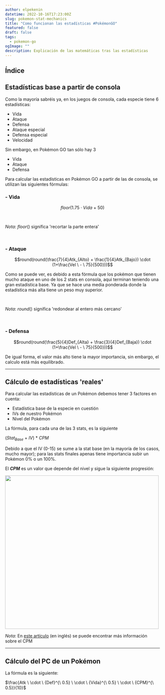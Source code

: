 ```yaml
---
author: elpekenin
datetime: 2022-10-16T17:23:00Z
slug: pokemon-stat-mechanics
title: "Como funcionan las estadísticas #PokémonGO"
featured: false
draft: false
tags:
  - pokemon-go
ogImage: ""
description: Explicación de las matemáticas tras las estadísticas
---
```


## Índice

## Estadísticas base a partir de consola
Como la mayoría sabréis ya, en los juegos de consola, cada especie tiene 6 estadísticas:
 - Vida
 - Ataque
 - Defensa
 - Ataque especial
 - Defensa especial
 - Velocidad

Sin embargo, en Pokémon GO tan sólo hay 3
 - Vida
 - Ataque
 - Defensa

Para calcular las estadísticas en Pokémon GO a partir de las de consola, se utilizan las siguientes fórmulas:
### - Vida

$$floor(1.75 \cdot Vida \ + \ 50)$$

<br />

*Nota*: $floor()$ significa 'recortar la parte entera'

<br />

### - Ataque

$$round(round(\frac{7}{4}Atk_{Alto} + \frac{1}{4}Atk_{Bajo}) \cdot (1+\frac{Vel \ - \ 75}{500}))$$

Como se puede ver, es debido a esta fórmula que los pokémon que tienen mucho ataque en uno de los 2 stats en consola, aqui terminan teniendo una gran estadística base. Ya que se hace una media ponderada donde la estadística más alta tiene un peso muy superior.

<br />

*Nota*: $round()$ significa 'redondear al entero más cercano'

<br />

###  - Defensa

$$round(round(\frac{5}{4}Def_{Alta} + \frac{3}{4}Def_{Baja}) \cdot (1+\frac{Vel \ - \ 75}{500}))$$

De igual forma, el valor más alto tiene la mayor importancia, sin embargo, el calculo está más equilibrado.

<hr />

## Cálculo de estadísticas 'reales'
Para calcular las estadísticas de un Pokémon debemos tener 3 factores en cuenta:
- Estadística base de la especie en cuestión
- IVs de nuestro Pokémon
- Nivel del Pokémon

La fórmula, para cada una de las 3 stats, es la siguiente

$(Stat_{Base} \ + \ IV) \ * \ CPM$

Debido a que el IV (0-15) se sume a la stat base (en la mayoría de los casos, mucho mayor); para las stats finales apenas tiene importancia subir un Pokémon 0% o un 100%.

El ***CPM*** es un valor que depende del nivel y sigue la siguiente progresión:

<img style="border: none;" height="500px" src="/content-images/pokemon/CPM.png" />

<br />

*Nota*: En [este artículo](https://gamepress.gg/pokemongo/cp-multiplier) (en inglés) se puede encontrar más información sobre el CPM

<hr />

## Cálculo del PC de un Pokémon
La fórmula es la siguiente:

$\frac{Atk \ \cdot \ {Def}^{\ 0.5} \ \cdot \ {Vida}^{\ 0.5} \ \cdot \ {CPM}^{\ 0.5}}{10}$
